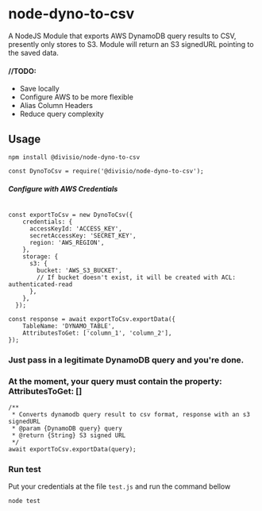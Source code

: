 # node-dyno-to-csv

A NodeJS Module that exports AWS DynamoDB query results to CSV, presently only stores to S3.
Module will return an S3 signedURL pointing to the saved data.

#### //TODO:

- Save locally
- Configure AWS to be more flexible
- Alias Column Headers
- Reduce query complexity

## Usage

```
npm install @divisio/node-dyno-to-csv
```

```
const DynoToCsv = require('@divisio/node-dyno-to-csv');
```

##### Configure with AWS Credentials

```

const exportToCsv = new DynoToCsv({
    credentials: {
      accessKeyId: 'ACCESS_KEY',
      secretAccessKey: 'SECRET_KEY',
      region: 'AWS_REGION',
    },
    storage: {
      s3: {
        bucket: 'AWS_S3_BUCKET',
        // If bucket doesn't exist, it will be created with ACL: authenticated-read
      },
    },
  });

const response = await exportToCsv.exportData({
    TableName: 'DYNAMO_TABLE',
    AttributesToGet: ['column_1', 'column_2'],
});

```

### Just pass in a legitimate DynamoDB query and you're done.

### At the moment, your query must contain the property: AttributesToGet: []

```
/**
 * Converts dynamodb query result to csv format, response with an s3 signedURL
 * @param {DynamoDB query} query
 * @return {String} S3 signed URL
 */
await exportToCsv.exportData(query);
```

### Run test

Put your credentials at the file `test.js` and run the command bellow

```
node test
```
